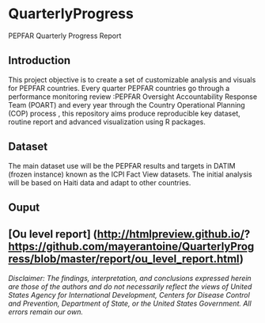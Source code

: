 # QuarterlyProgress
PEPFAR Quarterly Progress Report

## Introduction
This project objective is to create a set of customizable analysis and visuals for PEPFAR countries. Every quarter PEPFAR countries 
go through a performance monitoring review :PEPFAR Oversight Accountability Response Team (POART) and every year through the Country
Operational Planning (COP) process , this repository aims produce reproducible key dataset, routine report and advanced visualization 
using R packages.

## Dataset
The main dataset use will be the PEPFAR results and targets in DATIM (frozen instance) known as the ICPI Fact View datasets. 
The initial analysis will be based on Haiti data and adapt to other countries.

## Ouput
[Ou level report] (http://htmlpreview.github.io/? https://github.com/mayerantoine/QuarterlyProgress/blob/master/report/ou_level_report.html)
-------------
*Disclaimer: The findings, interpretation, and conclusions expressed herein are those of the authors and do not necessarily reflect the views of United States Agency for International Development, Centers for Disease Control and Prevention, Department of State, or the United States Government. All errors remain our own.*
